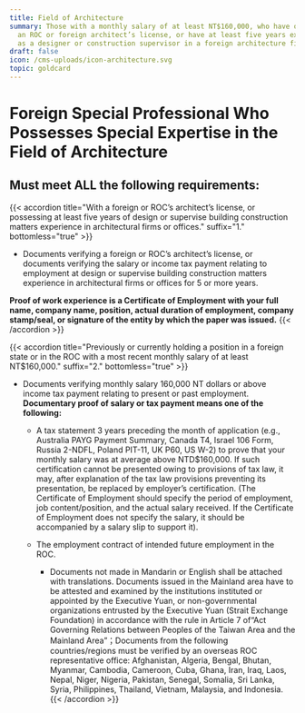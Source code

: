 ```yaml
---
title: Field of Architecture
summary: Those with a monthly salary of at least NT$160,000, who have obtained
  an ROC or foreign architect’s license, or have at least five years experience
  as a designer or construction supervisor in a foreign architecture firm.
draft: false
icon: /cms-uploads/icon-architecture.svg
topic: goldcard
---
```

# Foreign Special Professional Who Possesses Special Expertise in the Field of Architecture

## Must meet **ALL** the following requirements:

{{< accordion title="With a foreign or ROC’s architect’s license, or possessing at least five years of design or supervise building construction matters experience in architectural firms or offices." suffix="1." bottomless="true" >}}
* Documents verifying a foreign or ROC’s architect’s license, or documents verifying the salary or income tax payment relating to employment at design or supervise building construction matters experience in architectural firms or offices for 5 or more years. 

**Proof of work experience is a Certificate of Employment with your full name, company name, position, actual duration of employment, company stamp/seal, or signature of the entity by which the paper was issued.**
{{< /accordion >}}

{{< accordion title="Previously or currently holding a position in a foreign state or in the ROC with a most recent monthly salary of at least NT$160,000." suffix="2." bottomless="true" >}}
* Documents verifying monthly salary 160,000 NT dollars or above income tax payment relating to present or past employment. **Documentary proof of salary or tax payment means one of the following:**

  * A tax statement 3 years preceding the month of application (e.g., Australia PAYG Payment Summary, Canada T4, Israel 106 Form, Russia 2-NDFL, Poland PIT-11, UK P60, US W-2) to prove that your monthly salary was at average above NTD$160,000. If such certification cannot be presented owing to provisions of tax law, it may, after explanation of the tax law provisions preventing its presentation, be replaced by employer’s certification. (The Certificate of Employment should specify the period of employment, job content/position, and the actual salary received. If the Certificate of Employment does not specify the salary, it should be accompanied by a salary slip to support it).
  * The employment contract of intended future employment in the ROC.

    * Documents not made in Mandarin or English shall be attached with translations. Documents issued in the Mainland area have to be attested and examined by the institutions instituted or appointed by the Executive Yuan, or non-governmental organizations entrusted by the Executive Yuan (Strait Exchange Foundation) in accordance with the rule in Article 7 of“Act Governing Relations between Peoples of the Taiwan Area and the Mainland Area”；Documents from the following countries/regions must be verified by an overseas ROC representative office: Afghanistan, Algeria, Bengal, Bhutan, Myanmar, Cambodia, Cameroon, Cuba, Ghana, Iran, Iraq, Laos, Nepal, Niger, Nigeria, Pakistan, Senegal, Somalia, Sri Lanka, Syria, Philippines, Thailand, Vietnam, Malaysia, and Indonesia.
{{< /accordion >}}